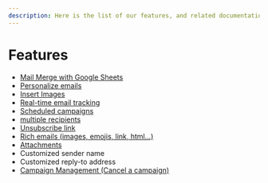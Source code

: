 ```yaml
---
description: Here is the list of our features, and related documentation
---
```


# Features

* [Mail Merge with Google Sheets](../quickstart/mail-merge-tutorial.md)
* [Personalize emails](../quickstart/mail-merge-tutorial.md)
* [Insert Images](images.md)
* [Real-time email tracking](email-tracking.md)
* [Scheduled campaigns](campaign-scheduling.md)
* [multiple recipients](multiple-recipients.md)
* [Unsubscribe link](unsubscribe-link.md)
* [Rich emails (images, emojis, link, html...)](rich-emails.md)
* [Attachments](attachments.md)
* Customized sender name
* Customized reply-to address
* [Campaign Management (Cancel a campaign)](canceling-an-email-campaign.md)
